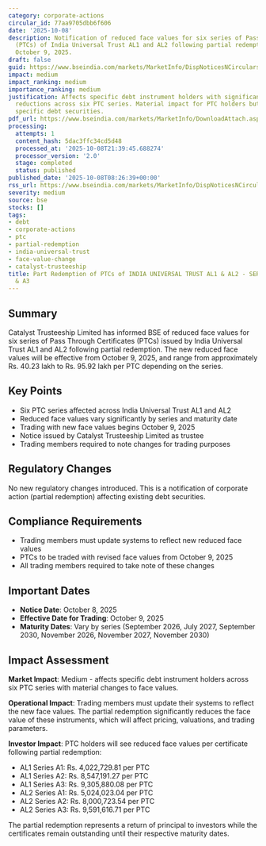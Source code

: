 ```yaml
---
category: corporate-actions
circular_id: 77aa9705dbb6f606
date: '2025-10-08'
description: Notification of reduced face values for six series of Pass Through Certificates
  (PTCs) of India Universal Trust AL1 and AL2 following partial redemption, effective
  October 9, 2025.
draft: false
guid: https://www.bseindia.com/markets/MarketInfo/DispNoticesNCirculars.aspx?Noticeid={6CD1653F-8F26-4CF6-8399-6B6841F2BE7B}&noticeno=20251008-12&dt=10/08/2025&icount=12&totcount=68&flag=0
impact: medium
impact_ranking: medium
importance_ranking: medium
justification: Affects specific debt instrument holders with significant face value
  reductions across six PTC series. Material impact for PTC holders but limited to
  specific debt securities.
pdf_url: https://www.bseindia.com/markets/MarketInfo/DownloadAttach.aspx?id=20251008-12&attachedId=
processing:
  attempts: 1
  content_hash: 5dac3ffc34cd5d48
  processed_at: '2025-10-08T21:39:45.688274'
  processor_version: '2.0'
  stage: completed
  status: published
published_date: '2025-10-08T08:26:39+00:00'
rss_url: https://www.bseindia.com/markets/MarketInfo/DispNoticesNCirculars.aspx?Noticeid={6CD1653F-8F26-4CF6-8399-6B6841F2BE7B}&noticeno=20251008-12&dt=10/08/2025&icount=12&totcount=68&flag=0
severity: medium
source: bse
stocks: []
tags:
- debt
- corporate-actions
- ptc
- partial-redemption
- india-universal-trust
- face-value-change
- catalyst-trusteeship
title: Part Redemption of PTCs of INDIA UNIVERSAL TRUST AL1 & AL2 - SERIES A1, A2
  & A3
---
```


## Summary

Catalyst Trusteeship Limited has informed BSE of reduced face values for six series of Pass Through Certificates (PTCs) issued by India Universal Trust AL1 and AL2 following partial redemption. The new reduced face values will be effective from October 9, 2025, and range from approximately Rs. 40.23 lakh to Rs. 95.92 lakh per PTC depending on the series.

## Key Points

- Six PTC series affected across India Universal Trust AL1 and AL2
- Reduced face values vary significantly by series and maturity date
- Trading with new face values begins October 9, 2025
- Notice issued by Catalyst Trusteeship Limited as trustee
- Trading members required to note changes for trading purposes

## Regulatory Changes

No new regulatory changes introduced. This is a notification of corporate action (partial redemption) affecting existing debt securities.

## Compliance Requirements

- Trading members must update systems to reflect new reduced face values
- PTCs to be traded with revised face values from October 9, 2025
- All trading members required to take note of these changes

## Important Dates

- **Notice Date**: October 8, 2025
- **Effective Date for Trading**: October 9, 2025
- **Maturity Dates**: Vary by series (September 2026, July 2027, September 2030, November 2026, November 2027, November 2030)

## Impact Assessment

**Market Impact**: Medium - affects specific debt instrument holders across six PTC series with material changes to face values.

**Operational Impact**: Trading members must update their systems to reflect the new face values. The partial redemption significantly reduces the face value of these instruments, which will affect pricing, valuations, and trading parameters.

**Investor Impact**: PTC holders will see reduced face values per certificate following partial redemption:
- AL1 Series A1: Rs. 4,022,729.81 per PTC
- AL1 Series A2: Rs. 8,547,191.27 per PTC
- AL1 Series A3: Rs. 9,305,880.08 per PTC
- AL2 Series A1: Rs. 5,024,023.04 per PTC
- AL2 Series A2: Rs. 8,000,723.54 per PTC
- AL2 Series A3: Rs. 9,591,616.71 per PTC

The partial redemption represents a return of principal to investors while the certificates remain outstanding until their respective maturity dates.